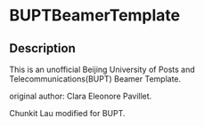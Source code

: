 # BUPTBeamerTemplate
## Description
This is an unofficial Beijing University of Posts and Telecommunications(BUPT) Beamer Template.

original author: Clara Eleonore Pavillet.

Chunkit Lau modified for BUPT.